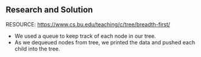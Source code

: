 ﻿## Research and Solution
RESOURCE: https://www.cs.bu.edu/teaching/c/tree/breadth-first/
 - We used a queue to keep track of each node in our tree.
 - As we dequeued nodes from tree, we printed the data and pushed each child into the tree.